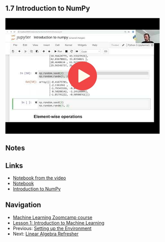 ## 1.7 Introduction to NumPy

<a href="https://www.youtube.com/watch?v=Qa0-jYtRdbY"><img src="images/thumbnail-1-07.jpg"></a>


## Notes


## Links

* [Notebook from the video](notebooks/07-numpy.ipynb)
* [Notebook](https://github.com/alexeygrigorev/mlbookcamp-code/blob/master/appendix-c-numpy.ipynb)
* [Introduction to NumPy](https://mlbookcamp.com/article/numpy)

## Navigation

* [Machine Learning Zoomcamp course](../)
* [Lesson 1: Introduction to Machine Learning](./)
* Previous: [Setting up the Environment](06-environment.md)
* Next: [Linear Algebra Refresher](08-linear-algebra.md)
